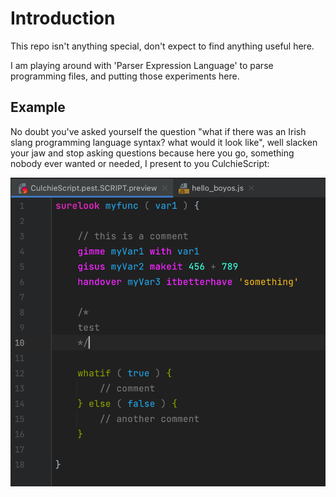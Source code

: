 # Introduction

This repo isn't anything special, don't expect to find anything useful here.

I am playing around with 'Parser Expression Language' to parse programming files, and putting those experiments here.


## Example

No doubt you've asked yourself the question "what if there was an Irish slang programming language syntax? what would it look like", well slacken your jaw and stop asking questions because here you go, something nobody ever wanted or needed, I present to you CulchieScript:

![CulchieScript](docs/syntax-highlight.png)
